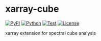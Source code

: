 # xarray-cube

[![PyPI](https://img.shields.io/pypi/v/xarray-cube.svg?label=PyPI&style=flat-square)](https://pypi.org/project/xarray-cube/)
[![Python](https://img.shields.io/pypi/pyversions/xarray-cube.svg?label=Python&color=yellow&style=flat-square)](https://pypi.org/project/xarray-cube/)
[![Test](https://img.shields.io/github/workflow/status/a-lab-nagoya/xarray-cube/Test?logo=github&label=Test&style=flat-square)](https://github.com/a-lab-nagoya/xarray-cube/actions)
[![License](https://img.shields.io/badge/license-MIT-blue.svg?label=License&style=flat-square)](LICENSE)

xarray extension for spectral cube analysis
